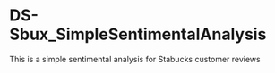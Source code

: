 # DS-Sbux_SimpleSentimentalAnalysis
This is a simple sentimental analysis for Stabucks customer reviews
